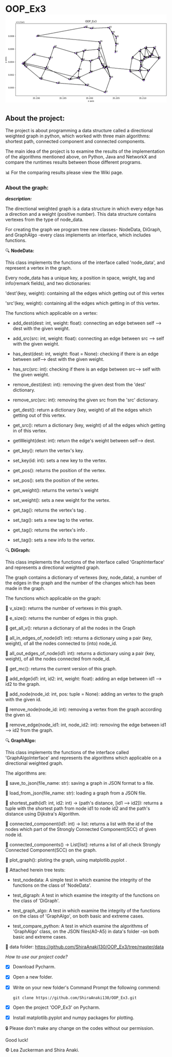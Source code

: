 # OOP_Ex3 ![](data/oop3.jpg)

## About the project:

The project is about programming a data structure called a directional weighted graph in python, which worked with three main algorithms: shortest path, connected component and connected components.

The main idea of the project is to examine the results of the implementation of the algorithms mentioned above, on Python, Java and NetworkX and compare the runtimes results between those different programs.

:bar_chart: For the comparing results please view the Wiki page.


### About the graph:

***description:***

The directional weighted graph is a data structure in which every edge has a direction and a weight (positive number).
This data structure contains vertexes from the type of node_data.

For creating the graph we program tree new classes-  NodeData, DiGraph, and GraphAlgo -every class implements an interface, which includes functions.

:mag: **NodeData:**

This class implements the functions of the interface called 'node_data', and represent a vertex in the graph.

Every node_data has a unique key, a position in space, weight, tag and info(remark fields), and two dictionaries:

'dest'(key, weight): containing all the edges which getting out of this vertex

'src'(key, weight): containing all the edges which getting in of this vertex.

The functions which applicable on a vertex:

- add_dest(dest: int, weight: float): connecting an edge between self --> dest with the given weight.

- add_src(src: int, weight: float): connecting an edge between src --> self with the given weight. 

- has_dest(dest: int, weight: float = None): checking if there is an  edge between self--> dest with the given weight.

- has_src(src: int): checking if there is an edge between src--> self with the given weight.

- remove_dest(dest: int): removing the given dest from the 'dest' dictionary.

- remove_src(src: int): removing the given src from the 'src' dictionary.

- get_dest(): return a dictionary (key, weight) of all the edges which getting out of this vertex.

- get_src(): return a dictionary (key, weight) of all the edges which getting in of this vertex.

- getWeight(dest: int): return the edge's weight between  self--> dest.

- get_key(): return the vertex's key.

- set_key(id: int): sets a new key to the vertex.

- get_pos(): returns the position of the vertex.

- set_pos(): sets the position of the vertex.

- get_weight(): returns the vertex's weight

- set_weight(): sets a new weight for the vertex.

- get_tag(): returns the vertex's tag .

- set_tag(): sets a new tag to the vertex.

- get_tag(): returns the vertex's info .

- set_tag(): sets a new info to the vertex.

:mag: **DiGraph:**

This class implements the functions of the interface called 'GraphInterface' and represents a directional weighted graph.

The graph contains a dictionary of vertexes (key, node_data), a number of the edges in the graph and the number of the changes which has been made in the graph.

The functions which applicable on the graph:

:small_orange_diamond: v_size(): returns the number of vertexes in this graph.
     
:small_orange_diamond: e_size(): returns the number of edges in this graph.
 
:small_orange_diamond: get_all_v(): retursn a dictionary of all the nodes in the Graph
       
:small_orange_diamond: all_in_edges_of_node(id1: int): returns a dictionary using a pair (key, weight), of all the nodes connected to (into) node_id.
       
:small_orange_diamond: all_out_edges_of_node(id1: int): returns a dictionary using a pair (key, weight), of all the nodes connected from node_id.
       
:small_orange_diamond: get_mc(): returns the current version of this graph.
       
:small_orange_diamond: add_edge(id1: int, id2: int, weight: float): adding an edge between id1 --> id2 to the graph.
     
:small_orange_diamond: add_node(node_id: int, pos: tuple = None): adding an vertex to the graph with the given id.
        
:small_orange_diamond: remove_node(node_id: int): removing a vertex from the graph according the given id.
       
:small_orange_diamond: remove_edge(node_id1: int, node_id2: int): removing the edge between id1 --> id2 from the graph.

:mag: **GraphAlgo:**

This class implements the functions of the interface called 'GraphAlgoInterface' and represents the algorithms which applicable on a directional weighted graph.

The algorithms are:

:small_blue_diamond: save_to_json(file_name: str): saving a graph in JSON format to a file.

:small_blue_diamond: load_from_json(file_name: str): loading a graph from a JSON file.

:small_blue_diamond: shortest_path(id1: int, id2: int) -> (path's distance, [id1 --> id2]): returns a tuple with the shortest path from node id1 to node id2 and the path's distance using Dijkstra's Algorithm.

:small_blue_diamond: connected_component(id1: int) -> list: returns a list with the id of the nodes which part of the Strongly Connected Component(SCC) of given node id.

:small_blue_diamond: connected_components() -> List[list]: returns a list of all check Strongly Connected Component(SCC) on the graph.

:small_blue_diamond: plot_graph(): ploting the graph, using matplotlib.pyplot .

:pushpin: Attached herein tree tests:

- test_nodedata: A simple test in which examine the integrity of the functions on  the class of 'NodeData'. 

- test_digraph: A test in which examine the integrity of the functions on the class of 'DiGraph'.
  
- test_graph_algo: A test  in which examine the integrity of the functions on the class of 'GraphAlgo', on both basic and extreme cases.

- test_compare_python: A test in which examine the algorithms of 'GraphAlgo' class, on the JSON files(A0-A5) in data's folder -on both basic and extreme cases.

:file_folder: data folder: https://github.com/ShiraAnaki130/OOP_Ex3/tree/master/data 


*How to use our project code?*

- [x] Download Pycharm.

- [x] Open a new folder.
  
- [x] Write on your new folder's Command Prompt the following commend: 

      git clone https://github.com/ShiraAnaki130/OOP_Ex3.git
  
- [x] Open the project 'OOP_Ex3' on Pycharm.

- [x] Install matplotlib.pyplot and numpy packages for plotting.


:lock: Please don't make any change on the codes without our permission.

Good luck!

:copyright: Lea Zuckerman and Shira Anaki.






